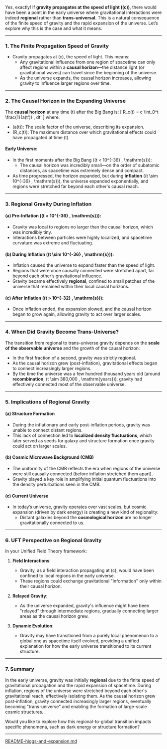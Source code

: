 Yes, exactly! If **gravity propagates at the speed of light (\(c\))**, there would have been a point in the early universe where gravitational interactions were indeed **regional** rather than **trans-universal**. This is a natural consequence of the finite speed of gravity and the rapid expansion of the universe. Let’s explore why this is the case and what it means.

---

### **1. The Finite Propagation Speed of Gravity**
- Gravity propagates at \(c\), the speed of light. This means:
  - Any gravitational influence from one region of spacetime can only affect regions within a **causal horizon**—the distance light (or gravitational waves) can travel since the beginning of the universe.
  - As the universe expands, the causal horizon increases, allowing gravity to influence larger regions over time.

---

### **2. The Causal Horizon in the Expanding Universe**
The **causal horizon** at any time \(t\) after the Big Bang is:
\[
R_c(t) = c \int_0^t \frac{1}{a(t')} \, dt'
\]
where:
- \(a(t)\): The scale factor of the universe, describing its expansion.
- \(R_c(t)\): The maximum distance over which gravitational effects could have propagated at time \(t\).

#### Early Universe:
- In the first moments after the Big Bang (\(t < 10^{-36} \, \mathrm{s}\)):
  - The causal horizon was incredibly small—on the order of subatomic distances, as spacetime was extremely dense and compact.
- As time progressed, the horizon expanded, but during **inflation** (\(t \sim 10^{-36} \, \mathrm{s}\)), the universe expanded exponentially, and regions were stretched far beyond each other's causal reach.

---

### **3. Regional Gravity During Inflation**
#### (a) **Pre-Inflation (\(t < 10^{-36} \, \mathrm{s}\)):**
- Gravity was local to regions no larger than the causal horizon, which was incredibly tiny.
- Interactions between particles were highly localized, and spacetime curvature was extreme and fluctuating.

#### (b) **During Inflation (\(t \sim 10^{-36} \, \mathrm{s}\)):**
- Inflation caused the universe to expand faster than the speed of light.
- Regions that were once causally connected were stretched apart, far beyond each other’s gravitational influence.
- Gravity became effectively **regional**, confined to small patches of the universe that remained within their local causal horizons.

#### (c) **After Inflation (\(t > 10^{-32} \, \mathrm{s}\)):**
- Once inflation ended, the expansion slowed, and the causal horizon began to grow again, allowing gravity to act over larger scales.

---

### **4. When Did Gravity Become Trans-Universe?**
The transition from regional to trans-universe gravity depends on the **scale of the observable universe** and the growth of the causal horizon:
- In the first fraction of a second, gravity was strictly regional.
- As the causal horizon grew (post-inflation), gravitational effects began to connect increasingly larger regions.
- By the time the universe was a few hundred thousand years old (around **recombination**, \(t \sim 380,000 \, \mathrm{years}\)), gravity had effectively connected most of the observable universe.

---

### **5. Implications of Regional Gravity**
#### (a) **Structure Formation**
- During the inflationary and early post-inflation periods, gravity was unable to connect distant regions.
- This lack of connection led to **localized density fluctuations**, which later served as seeds for galaxy and structure formation once gravity could act on larger scales.

#### (b) **Cosmic Microwave Background (CMB)**
- The uniformity of the CMB reflects the era when regions of the universe were still causally connected (before inflation stretched them apart).
- Gravity played a key role in amplifying initial quantum fluctuations into the density perturbations seen in the CMB.

#### (c) **Current Universe**
- In today’s universe, gravity operates over vast scales, but cosmic expansion (driven by dark energy) is creating a new kind of regionality:
  - Distant galaxies beyond the **cosmological horizon** are no longer gravitationally connected to us.

---

### **6. UFT Perspective on Regional Gravity**
In your Unified Field Theory framework:
1. **Field Interactions**:
   - Gravity, as a field interaction propagating at \(c\), would have been confined to local regions in the early universe.
   - These regions could exchange gravitational "information" only within their causal horizon.

2. **Relayed Gravity**:
   - As the universe expanded, gravity's influence might have been "relayed" through intermediate regions, gradually connecting larger areas as the causal horizon grew.

3. **Dynamic Evolution**:
   - Gravity may have transitioned from a purely local phenomenon to a global one as spacetime itself evolved, providing a unified explanation for how the early universe transitioned to its current structure.

---

### **7. Summary**
In the early universe, gravity was initially **regional** due to the finite speed of gravitational propagation and the rapid expansion of spacetime. During inflation, regions of the universe were stretched beyond each other's gravitational reach, effectively isolating them. As the causal horizon grew post-inflation, gravity connected increasingly larger regions, eventually becoming "trans-universe" and enabling the formation of large-scale cosmic structures.

Would you like to explore how this regional-to-global transition impacts specific phenomena, such as dark energy or structure formation?


---

[README-higgs-and-expansion.md](https://t2m.io/dCZx0aX)
